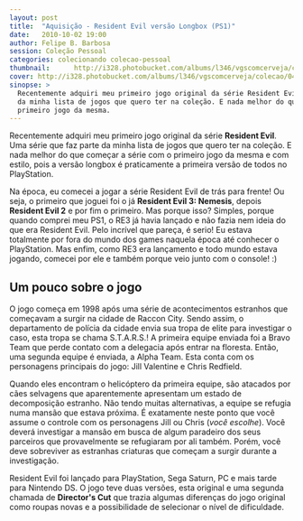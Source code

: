 ```yaml
---
layout: post
title:  "Aquisição - Resident Evil versão Longbox (PS1)"
date:   2010-10-02 19:00
author: Felipe B. Barbosa
session: Coleção Pessoal
categories: colecionando colecao-pessoal
thumbnail:      http://i328.photobucket.com/albums/l346/vgscomcerveja/colecao/04_re/post_thumbnail_zps6nnqh6cv.jpg
cover: http://i328.photobucket.com/albums/l346/vgscomcerveja/colecao/04_re/post_header_zpsc7q3lkcg.jpg
sinopse: >
  Recentemente adquiri meu primeiro jogo original da série Resident Evil. Uma série que faz parte
  da minha lista de jogos que quero ter na coleção. E nada melhor do que começar a série com o
  primeiro jogo da mesma.
---
```

Recentemente adquiri meu primeiro jogo original da série **Resident Evil**. Uma série que faz parte
da minha lista de jogos que quero ter na coleção. E nada melhor do que começar a série com o
primeiro jogo da mesma e com estilo, pois a versão longbox é praticamente a primeira versão de todos
no PlayStation.

Na época, eu comecei a jogar a série Resident Evil de trás para frente! Ou seja, o primeiro que
joguei foi o já **Resident Evil 3: Nemesis**, depois **Resident Evil 2** e por fim o primeiro.
Mas porque isso? Simples, porque quando comprei meu PS1, o RE3 já havia lançado e não fazia nem
ideia do que era Resident Evil. Pelo incrível que pareça, é serio! Eu estava totalmente por fora
do mundo dos games naquela época até conhecer o PlayStation. Mas enfim, como RE3 era lançamento
e todo mundo estava jogando, comecei por ele e também porque veio junto com o console! :)

## Um pouco sobre o jogo

O jogo começa em 1998 após uma série de acontecimentos estranhos que começavam a surgir na cidade
de Raccon City. Sendo assim, o departamento de polícia da cidade envia sua tropa de elite para
investigar o caso, esta tropa se chama S.T.A.R.S.! A primeira equipe enviada foi a Bravo Team que
perde contato com a delegacia após entrar na floresta. Então, uma segunda equipe é enviada, a
Alpha Team. Esta conta com os personagens principais do jogo: Jill Valentine e Chris Redfield.

Quando eles encontram o helicóptero da primeira equipe, são atacados por cães selvagens que
aparentemente apresentam um estado de decomposição estranho. Não tendo muitas alternativas, a
equipe se refugia numa mansão que estava próxima. É exatamente neste ponto que você assume o controle
com os personagens Jill ou Chris (*você escolhe*). Você deverá investigar a mansão em busca de
algum paradeiro dos seus parceiros que provavelmente se refugiaram por ali também. Porém,
você deve sobreviver as estranhas criaturas que começam a surgir durante a investigação.

Resident Evil foi lançado para PlayStation, Sega Saturn, PC e mais tarde para Nintendo DS. O jogo
teve duas versões, esta original e uma segunda chamada de **Director's Cut** que trazia algumas
diferenças do jogo original como roupas novas e a possibilidade de selecionar o nível de
dificuldade.
